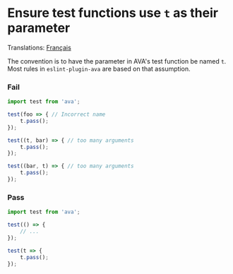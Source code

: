 # Ensure test functions use `t` as their parameter

Translations: [Français](https://github.com/avajs/ava-docs/blob/master/fr_FR/related/eslint-plugin-ava/docs/rules/use-t.md)

The convention is to have the parameter in AVA's test function be named `t`. Most rules in `eslint-plugin-ava` are based on that assumption.

### Fail

```js
import test from 'ava';

test(foo => { // Incorrect name
	t.pass();
});

test((t, bar) => { // too many arguments
	t.pass();
});

test((bar, t) => { // too many arguments
	t.pass();
});
```

### Pass

```js
import test from 'ava';

test(() => {
	// ...
});

test(t => {
	t.pass();
});
```
